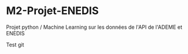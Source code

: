 # M2-Projet-ENEDIS
Projet python / Machine Learning sur les données de l'API de l'ADEME et ENEDIS

Test git